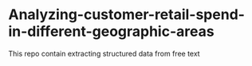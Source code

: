 # Analyzing-customer-retail-spend-in-different-geographic-areas
This repo contain extracting structured data from free text
